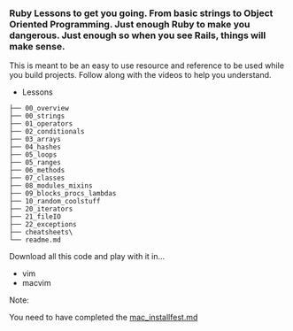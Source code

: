 ### Ruby Lessons to get you going. From basic strings to Object Oriented Programming. Just enough Ruby to make you dangerous. Just enough so when you see Rails, things will make sense.

This is meant to be an easy to use resource and reference to be used while you build projects. Follow along with the videos to help you understand.



* Lessons

```
├── 00_overview
├── 00_strings
├── 01_operators
├── 02_conditionals
├── 03_arrays
├── 04_hashes
├── 05_loops
├── 05_ranges
├── 06_methods
├── 07_classes
├── 08_modules_mixins
├── 09_blocks_procs_lambdas
├── 10_random_coolstuff
├── 20_iterators
├── 21_fileIO
├── 22_exceptions
├── cheatsheets\
└── readme.md
```

Download all this code and play with it in...

- vim
- macvim

Note:

You need to have completed the [mac_installfest.md](../mac_installfest.md)
